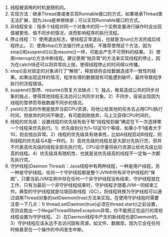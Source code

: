 1. 线程被调用的时机是随机的。
2. 实现方法：继承Thread类或者实现Runnable接口的方式，如果继承Thread类无法扩展，因为Java是单根继承；可以实现Runnable接口的方式。
3. 非线程安全：指多个线程对同一个对象中的同一个实例变量进行操作时会出现值被更改、值不同步的情况，进而影响程序的执行流程。
4. 停止线程：1）使用退出标志，使线程正常退出，也就是当run()方法完成后线程终止。 2）使用stop()方法强行终止线程，不推荐使用这个方法，因为stop()和suspend()以及resume()一样，可能会产生不可预料的结果。 3）使用interrupt()方法中断线程。建议使用“抛异常”的方法来实现线程的停止，因为在catch块还可以将异常向上抛，使得线程停止的时间得以传播。
5. stop()会对锁定的对象进行了“解锁”，释放锁将会给数据造成不一致性的结果。如果出现这样的情况，程序处理的数据就有可能遭到破坏，最终导致程序执行的流程错误。
6. suspend()暂停、resume()恢复方法缺点：1）独占，极易造成公共的同步对象的独占，使得其他线程无法访问公共同步对象。2）不同步，容易出现因为线程的暂停而导致数据不同步的情况。
7. yield()方法的作用是放弃当前CPU资源，将他让给其他的任务去占用CPU执行时间，但放弃的时间不确定，有可能刚刚放弃，马上又获得CPU时间片。
8. 线程的优先级：设置线程的优先级有助于帮“线程规划器”确定在下一次选择哪一个线程来优先执行。1）优先级别分为1~10这10个等级，如果小于1或者大于10，则会抛出异常。2）线程的优先级具有继承性，比如A线程启动B线程，则B线程的优先级与A是一样的。3）高优先级的线程总是大部分先执行完，但并不代表高优先级的线程全部先执行完。CPU会尽量将执行资源让给优先级比较高的线程。4）优先级具有随机性，也就是说优先级高的线程不一定每一次都先执行完。
9. 守护线程(Daemon Thread)：Java线程中有两种线程，一种是用户线程，另一种是守护线程。任何一个守护线程都是整个JVN中所有非守护线程的“保姆”，只要当前JVM实例中存在任何一个非守护线程没有结束，守护线程就在工作，只有当最后一个非守护线程结束时，守护线程才随着JVM一同结束工作。典型的守护线程就是垃圾回收线程（GC）。将线程转换为守护线程可以通过调用Thread对象的setDaemon(true)方法来实现。在使用守护线程时需要注意一下几点：1) thread.setDaemon(true)必须在thread.start()之前设置，否则会跑出一个IllegalThreadStateException异常。你不能把正在运行的常规线程设置为守护线程。 2）在Daemon线程中产生的新线程也是Daemon的。 3）守护线程应该永远不去访问固有资源，如文件、数据库，因为它会在任何时候甚至在一个操作的中间发生中断。

